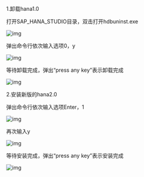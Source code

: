 1.卸载hana1.0

打开SAP_HANA_STUDIO目录，双击打开hdbuninst.exe

![img](C:/Users/00357381/AppData/Local/YNote/data/zhengyulove1234@163.com/4758ccc6691d498a98f289fe762bea5c/clipboard.png)

弹出命令行依次输入选项0，y

![img](C:/Users/00357381/AppData/Local/YNote/data/zhengyulove1234@163.com/597ef7f07945436b8811f4e64379c521/clipboard.png)

等待卸载完成，弹出“press any key”表示卸载完成

![img](C:/Users/00357381/AppData/Local/YNote/data/zhengyulove1234@163.com/c989e239171549b591d01f54798ee2e4/clipboard.png)

2.安装新版的hana2.0

弹出命令行依次输入选项Enter，1

![img](C:/Users/00357381/AppData/Local/YNote/data/zhengyulove1234@163.com/35d0464b54c54ce29efbf09e191219d1/clipboard.png)

再次输入y

![img](C:/Users/00357381/AppData/Local/YNote/data/zhengyulove1234@163.com/a36648ce16ef42519cebbcda15e44b26/clipboard.png)

等待安装完成，弹出“press any key”表示安装完成

![img](C:/Users/00357381/AppData/Local/YNote/data/zhengyulove1234@163.com/eba196a376eb465e993f403d7ff28c7c/clipboard.png)